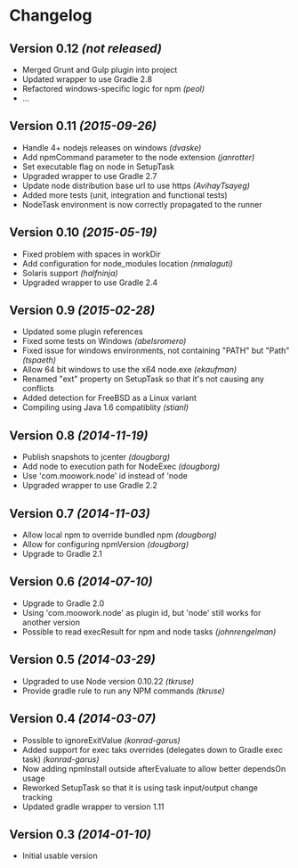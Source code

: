Changelog
=========

Version 0.12 *(not released)*
-----------------------------

* Merged Grunt and Gulp plugin into project
* Updated wrapper to use Gradle 2.8
* Refactored windows-specific logic for npm _(peol)_
* ...

Version 0.11 *(2015-09-26)*
---------------------------

* Handle 4+ nodejs releases on windows _(dvaske)_
* Add npmCommand parameter to the node extension _(janrotter)_
* Set executable flag on node in SetupTask
* Upgraded wrapper to use Gradle 2.7
* Update node distribution base url to use https _(AvihayTsayeg)_
* Added more tests (unit, integration and functional tests)
* NodeTask environment is now correctly propagated to the runner

Version 0.10 *(2015-05-19)*
---------------------------

* Fixed problem with spaces in workDir
* Add configuration for node_modules location _(nmalaguti)_
* Solaris support _(halfninja)_
* Upgraded wrapper to use Gradle 2.4

Version 0.9 *(2015-02-28)*
--------------------------

* Updated some plugin references
* Fixed some tests on Windows _(abelsromero)_
* Fixed issue for windows environments, not containing "PATH" but "Path" _(tspaeth)_
* Allow 64 bit windows to use the x64 node.exe _(ekaufman)_
* Renamed "ext" property on SetupTask so that it's not causing any conflicts
* Added detection for FreeBSD as a Linux variant
* Compiling using Java 1.6 compatiblity _(stianl)_

Version 0.8 *(2014-11-19)*
--------------------------

* Publish snapshots to jcenter _(dougborg)_
* Add node to execution path for NodeExec _(dougborg)_
* Use 'com.moowork.node' id instead of 'node
* Upgraded wrapper to use Gradle 2.2

Version 0.7 *(2014-11-03)*
--------------------------

* Allow local npm to override bundled npm _(dougborg)_
* Allow for configuring npmVersion _(dougborg)_
* Upgrade to Gradle 2.1

Version 0.6 *(2014-07-10)*
--------------------------

* Upgrade to Gradle 2.0
* Using 'com.moowork.node' as plugin id, but 'node' still works for another version
* Possible to read execResult for npm and node tasks _(johnrengelman)_

Version 0.5 *(2014-03-29)*
--------------------------

* Upgraded to use Node version 0.10.22 _(tkruse)_
* Provide gradle rule to run any NPM commands _(tkruse)_

Version 0.4 *(2014-03-07)*
--------------------------

* Possible to ignoreExitValue _(konrad-garus)_
* Added support for exec taks overrides (delegates down to Gradle exec task) _(konrad-garus)_
* Now adding npmInstall outside afterEvaluate to allow better dependsOn usage
* Reworked SetupTask so that it is using task input/output change tracking
* Updated gradle wrapper to version 1.11

Version 0.3 *(2014-01-10)*
--------------------------

* Initial usable version
